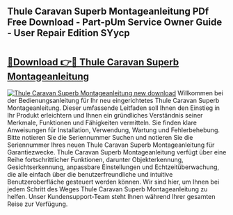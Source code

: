 ## Thule Caravan Superb Montageanleitung PDf Free Download - Part-pUm Service Owner Guide - User Repair Edition SYycp

# <h2><a href="http://df8j1dv.blite.top/?on=Thule+Caravan+Superb+Montageanleitung">🔗Download 👉🔴 Thule Caravan Superb Montageanleitung</a></h2>

[![Thule Caravan Superb Montageanleitung new download](https://i.imgur.com/lujVjoI.png)](http://df8j1dv.blite.top/?on=Thule+Caravan+Superb+Montageanleitung)
Willkommen bei der Bedienungsanleitung für Ihr neu eingerichtetes Thule Caravan Superb Montageanleitung. Dieser umfassende Leitfaden soll Ihnen den Einstieg in Ihr Produkt erleichtern und Ihnen ein gründliches Verständnis seiner Merkmale, Funktionen und Fähigkeiten vermitteln. Sie finden klare Anweisungen für Installation, Verwendung, Wartung und Fehlerbehebung. Bitte notieren Sie die Seriennummer Suchen und notieren Sie die Seriennummer Ihres neuen Thule Caravan Superb Montageanleitung für Garantiezwecke. Thule Caravan Superb Montageanleitung verfügt über eine Reihe fortschrittlicher Funktionen, darunter Objekterkennung, Gesichtserkennung, anpassbare Einstellungen und Echtzeitüberwachung, die alle einfach über die benutzerfreundliche und intuitive Benutzeroberfläche gesteuert werden können. Wir sind hier, um Ihnen bei jedem Schritt des Weges Thule Caravan Superb Montageanleitung zu helfen. Unser Kundensupport-Team steht Ihnen während Ihrer gesamten Reise zur Verfügung.
